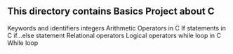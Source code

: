 This directory contains Basics Project  about C
-----------------------------------------------
Keywords and identifiers
integers
Arithmetic Operators in C
If statements in C
if…else statement
Relational operators
Logical operators
while loop in C
While loop
